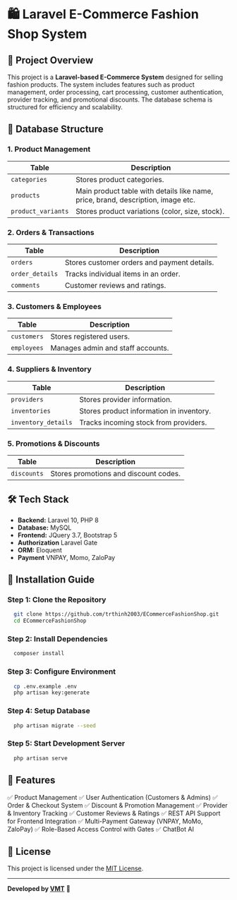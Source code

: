 # 🛍️ Laravel E-Commerce Fashion Shop System

## 📌 Project Overview
This project is a **Laravel-based E-Commerce System** designed for selling fashion products. The system includes features such as product management, order processing, cart processing, customer authentication, provider tracking, and promotional discounts. The database schema is structured for efficiency and scalability.

## 📂 Database Structure
### **1. Product Management**
| Table | Description |
|--------|-------------|
| `categories` | Stores product categories. |
| `products` | Main product table with details like name, price, brand, description, image etc. |
| `product_variants` | Stores product variations (color, size, stock). |

### **2. Orders & Transactions**
| Table | Description |
|--------|-------------|
| `orders` | Stores customer orders and payment details. |
| `order_details` | Tracks individual items in an order. |
| `comments` | Customer reviews and ratings. |

### **3. Customers & Employees**
| Table | Description |
|--------|-------------|
| `customers` | Stores registered users. |
| `employees` | Manages admin and staff accounts. |

### **4. Suppliers & Inventory**
| Table | Description |
|--------|-------------|
| `providers` | Stores provider information. |
| `inventories` | Stores product information in inventory. |
| `inventory_details` | Tracks incoming stock from providers. |

### **5. Promotions & Discounts**
| Table | Description |
|--------|-------------|
| `discounts` | Stores promotions and discount codes. |

## 🛠️ Tech Stack
- **Backend:** Laravel 10, PHP 8
- **Database:** MySQL
- **Frontend:** JQuery 3.7, Bootstrap 5
- **Authorization** Laravel Gate
- **ORM:** Eloquent
- **Payment** VNPAY, Momo, ZaloPay

## 🚀 Installation Guide
### **Step 1: Clone the Repository**
```sh
  git clone https://github.com/trthinh2003/ECommerceFashionShop.git
  cd ECommerceFashionShop
```

### **Step 2: Install Dependencies**
```sh
  composer install
```

### **Step 3: Configure Environment**
```sh
  cp .env.example .env
  php artisan key:generate
```

### **Step 4: Setup Database**
```sh
  php artisan migrate --seed
```

### **Step 5: Start Development Server**
```sh
  php artisan serve
```

## 🎯 Features
✅ Product Management
✅ User Authentication (Customers & Admins)
✅ Order & Checkout System
✅ Discount & Promotion Management
✅ Provider & Inventory Tracking
✅ Customer Reviews & Ratings
✅ REST API Support for Frontend Integration
✅ Multi-Payment Gateway (VNPAY, MoMo, ZaloPay)
✅ Role-Based Access Control with Gates
✅ ChatBot AI 


## 📜 License
This project is licensed under the [MIT License](LICENSE).

---
**Developed by [VMT]([https://github.com/Niks890/E-commerce-FashionShop-Laravel.git])** 🚀
